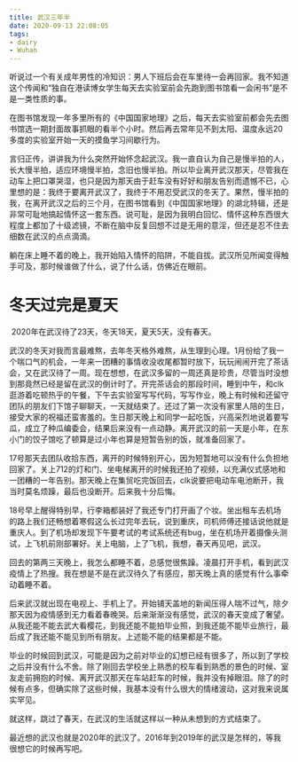 ```yaml
---
title: 武汉三年半
date: 2020-09-13 22:08:05
tags:
- dairy
- Wuhan
---
```


​        听说过一个有关成年男性的冷知识：男人下班后会在车里待一会再回家。我不知道这个传闻和“独自在港读博女学生每天去实验室前会先跑到图书馆看一会闲书”是不是一类性质的事。

​        在图书馆发现一年多里所有的《中国国家地理》之后，每天去实验室前都会先去图书馆选一期封面故事抓眼的看半个小时。然后再去常年见不到太阳、温度永远20多度的实验室开始一天的摸鱼学习间歇行为。

​        言归正传，讲讲我为什么突然开始怀念起武汉。我一直自认为自己是慢半拍的人，长大慢半拍，适应环境慢半拍，念旧也慢半拍。所以毕业离开武汉那天，尽管我在动车上把口罩哭湿，也只是因为那天由于赶车没有好好和朋友告别而遗憾不已，心里想的是：我终于要离开武汉了，我终于不用忍受武汉的冬天了。果然，慢半拍的我，在离开武汉之后的三个月，在图书馆看到《中国国家地理》的湖北特辑，还是非常可耻地搞起情怀这一套东西。说可耻，是因为我明白回忆、情怀这种东西很大程度上都加了十级滤镜，不断在脑中反复回想不过是无用的意淫，但还是忍不住去细数在武汉的点点滴滴。

​        躺在床上睡不着的晚上，我开始陷入情怀的陷阱，不能自拔。武汉所见所闻变得触手可及，那时候谁做了什么，说了什么话，仿佛近在眼前。

# 冬天过完是夏天

​        2020年在武汉待了23天，冬天18天，夏天5天，没有春天。

​        武汉的冬天对我而言最难熬，去年冬天格外难熬，从生理到心理。1月份给了我一个喘口气的机会，一年来一团糟的事情收没收尾都暂时放下，玩玩闹闹开完了茶话会，又在武汉待了一周。现在想想，在武汉多留的一周还真是珍贵，尽管当时没想到那竟然已经是留在武汉的倒计时了。开完茶话会的那段时间，睡到中午，和clk逛游着吃顿热乎的午餐，下午去实验室写写代码，写写作业，晚上有时候和还留守团队的朋友们下馆子聊聊天，一天就结束了。还过了第一次没有家里人陪的生日，接受大家的祝福还蛮害羞的。生日那天晚上和同学一起吃饭，兴高采烈地说着要写瓜，成立了种瓜编委会，结果后来没有一点动静。离开武汉的前一天是小年，在东小门的饺子馆吃了顿算是过小年也算是短暂告别的饭，就准备回家了。

​        17号那天去团队收拾东西，离开的时候特别开心，因为短暂地可以没有什么负担地回家了。关上712的灯和门、坐电梯离开的时候我还拍了视频，以充满仪式感地和一团糟的一年告别。那天晚上在集贸吃完饭回去，clk说要把电动车电池断开，我当时莫名烦躁，最后也没断开。后来我十分后悔。

​        18号早上醒得特别早，行李箱都装好了我还专门打开画了个妆。坐出租车去机场的路上我们还畅想着寒假这么长过完年去玩，说到重庆，司机师傅还接话说他就是重庆人。到了机场却发现下午要考试的考试系统还有bug，坐在机场开着摄像头测试，上飞机前刚部署好。关上电脑，上了飞机，我想，春天再见吧，武汉。

​        回去的第两三天晚上，我怎么都睡不着，总感觉很焦躁。凌晨打开手机，看到武汉疫情上了热搜。我在想是不是在武汉待久了有感应，那天晚上真的感觉有什么事牵动着睡不着。

​        后来武汉就出现在电视上、手机上了。开始铺天盖地的新闻压得人喘不过气，除夕那天因为疫情感到无力看着春晚哭。后来渐渐没有感觉，武汉的春天变成了奢望。从我还能不能去武大看樱花，到我还能不能拍毕业照，到我还能不能毕业旅行，最后成了我还能不能见到所有朋友。上述能不能的结果都是不能。

​        毕业的时候回到武汉，可能是因为之前对毕业的幻想已经有很多了，所以到了学校之后并没有什么不舍。除了刚回去学校坐上熟悉的校车看到熟悉的景色的时候、室友走前拥抱的时候、离开武汉那天在车站赶车的时候，我并没有掉眼泪。除了的时候有点多，但确实除了这些时候，我基本没有什么很大的情绪波动，这对我来说属实罕见。

​        就这样，跳过了春天，在武汉的生活就这样以一种从未想到的方式结束了。



​        最近想的武汉也就是2020年的武汉了。2016年到2019年的武汉是怎样的，等我很想它的时候再写吧。
